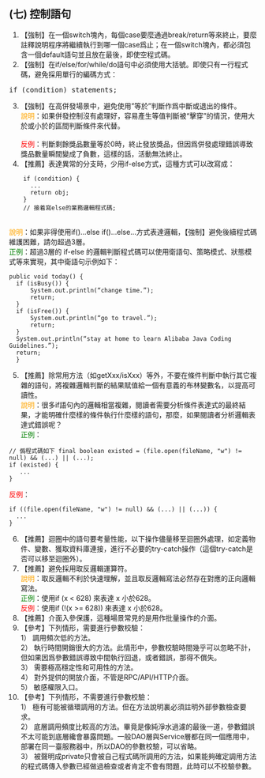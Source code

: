 ## (七) 控制語句 
1. 【強制】在一個switch塊內，每個case要麼通過break/return等來終止，要麼註釋說明程序將繼續執行到哪一個case爲止；在一個switch塊內，都必須包含一個default語句並且放在最後，即使空程式碼。 
2. 【強制】在if/else/for/while/do語句中必須使用大括號。即使只有一行程式碼，避免採用單行的編碼方式：
<pre>if (condition) statements;</pre>
3. 【強制】在高併發場景中，避免使用”等於”判斷作爲中斷或退出的條件。 
<br><span style="color:orange">說明</span>：如果併發控制沒有處理好，容易產生等值判斷被“擊穿”的情況，使用大於或小於的區間判斷條件來代替。  
<br><span style="color:red">反例</span>：判斷剩餘獎品數量等於0時，終止發放獎品，但因爲併發處理錯誤導致獎品數量瞬間變成了負數，這樣的話，活動無法終止。 
4. 【推薦】表達異常的分支時，少用if-else方式，這種方式可以改寫成： 
```
    if (condition) {              
      ...              
      return obj;    
    }   
    // 接着寫else的業務邏輯程式碼; 
```
<br><span style="color:orange">說明</span>：如果非得使用if()...else if()...else...方式表達邏輯，【強制】避免後續程式碼維護困難，請勿超過3層。
<br><span style="color:green">正例</span>：超過3層的 if-else 的邏輯判斷程式碼可以使用衛語句、策略模式、狀態模式等來實現，其中衛語句示例如下： 
```
public void today() {      
  if (isBusy()) {   
      System.out.println(“change time.”);            
      return; 
  }       
  if (isFree()) {  
      System.out.println(“go to travel.”);             
      return;     
  }  
  System.out.println(“stay at home to learn Alibaba Java Coding Guidelines.”);      
  return; 
  } 
```
5. 【推薦】除常用方法（如getXxx/isXxx）等外，不要在條件判斷中執行其它複雜的語句，將複雜邏輯判斷的結果賦值給一個有意義的布林變數名，以提高可讀性。 
<br><span style="color:orange">說明</span>：很多if語句內的邏輯相當複雜，閱讀者需要分析條件表達式的最終結果，才能明確什麼樣的條件執行什麼樣的語句，那麼，如果閱讀者分析邏輯表達式錯誤呢？ <br><span style="color:green">正例</span>： 
```
// 僞程式碼如下 final boolean existed = (file.open(fileName, "w") != null) && (...) || (...); 
if (existed) {    
   ... 
}  
```  
<span style="color:red">反例</span>：
```
if ((file.open(fileName, "w") != null) && (...) || (...)) {     
  ... 
}
```
6. 【推薦】迴圈中的語句要考量性能，以下操作儘量移至迴圈外處理，如定義物件、變數、獲取資料庫連接，進行不必要的try-catch操作（這個try-catch是否可以移至迴圈外）。 
7. 【推薦】避免採用取反邏輯運算符。 
<br><span style="color:orange">說明</span>：取反邏輯不利於快速理解，並且取反邏輯寫法必然存在對應的正向邏輯寫法。 
<br><span style="color:green">正例</span>：使用if (x < 628) 來表達 x 小於628。
<br><span style="color:red">反例</span>：使用if (!(x >= 628)) 來表達 x 小於628。
8. 【推薦】介面入參保護，這種場景常見的是用作批量操作的介面。 
9. 【參考】下列情形，需要進行參數校驗：  
1） 調用頻次低的方法。  
2） 執行時間開銷很大的方法。此情形中，參數校驗時間幾乎可以忽略不計，但如果因爲參數錯誤導致中間執行回退，或者錯誤，那得不償失。  
3） 需要極高穩定性和可用性的方法。  
4） 對外提供的開放介面，不管是RPC/API/HTTP介面。  
5） 敏感權限入口。 
10. 【參考】下列情形，不需要進行參數校驗：
<br>1） 極有可能被循環調用的方法。但在方法說明裏必須註明外部參數檢查要求。
<br>2） 底層調用頻度比較高的方法。畢竟是像純淨水過濾的最後一道，參數錯誤不太可能到底層纔會暴露問題。一般DAO層與Service層都在同一個應用中，部署在同一臺服務器中，所以DAO的參數校驗，可以省略。
<br>3） 被聲明成private只會被自己程式碼所調用的方法，如果能夠確定調用方法的程式碼傳入參數已經做過檢查或者肯定不會有問題，此時可以不校驗參數。